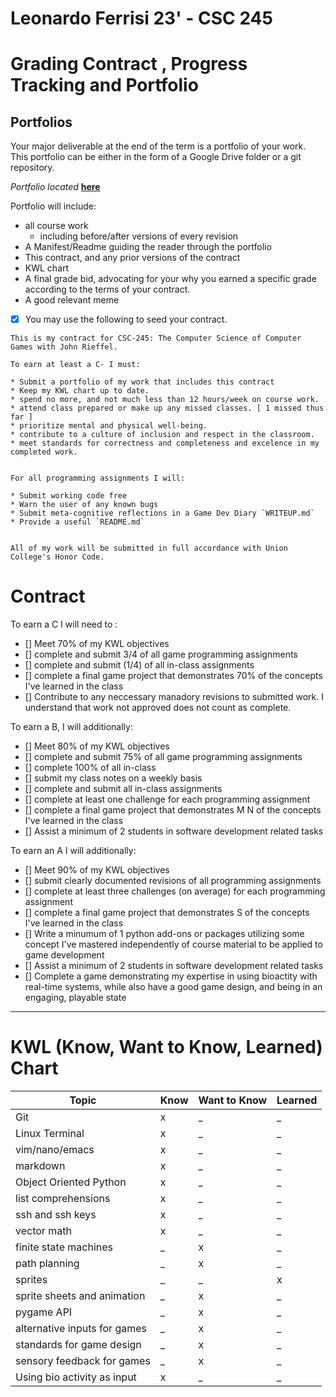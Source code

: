 # Leonardo Ferrisi 23' - CSC 245
# Grading Contract , Progress Tracking and Portfolio

## Portfolios

Your major deliverable at the end of the term is a portfolio of your work.  This portfolio can be either in the form of a Google Drive folder or a git repository.

*Portfolio located* [**here**](../portfolio.md)

Portfolio will include:

* all course work
  * including before/after versions of every revision
* A Manifest/Readme guiding the reader through the portfolio
* This contract, and any prior versions of the contract
* KWL chart
* A final grade bid, advocating for your why you earned a specific grade according to the terms of your contract.
* A good relevant meme

- [x] You may use the following to seed your contract.

```
This is my contract for CSC-245: The Computer Science of Computer Games with John Rieffel. 

To earn at least a C- I must:

* Submit a portfolio of my work that includes this contract
* Keep my KWL chart up to date.
* spend no more, and not much less than 12 hours/week on course work.
* attend class prepared or make up any missed classes. [ 1 missed thus far ]
* prioritize mental and physical well-being.         
* contribute to a culture of inclusion and respect in the classroom.
* meet standards for correctness and completeness and excelence in my completed work.


For all programming assignments I will:

* Submit working code free
* Warn the user of any known bugs
* Submit meta-cognitive reflections in a Game Dev Diary `WRITEUP.md` 
* Provide a useful `README.md`


All of my work will be submitted in full accordance with Union College's Honor Code.

```

<!-- ### Using samples

There are a few samples provided for you to use as a starting point.   

Note that it's worth considering ahead of time whether you want to take a more guided route, where you are completing clearly designed assignments from me, or whether you are taking a more creating route that leaves more room to customize the details of what you learn at a deeper level.


### Sample Tasks

In addition to the tasks listed in the sample contracts some ideas for things you could add any number of things, including but not limited to:

- Consistently sharing high quality class notes
- Independently elaborating on in-class examples or programming assignments and sharing the code (with John's feedback)
- Writing a clear explainer for your classmates on obtuse math/physics/CS concepts that are covered only lightly in the class. 
- Finding examples of topics covered in other games, comparing them or explaining how they connect to class.
- Recording TikTok videos explaining course material
- Write a critical review of a video game -->

<!-- ## Using this Contract

You *may* also revise it at future points in the term. A revision may:
- change your grade and update work accordingly
- keep the grade, but swap out how it will be earned


You'll hand in an updated copy of this contract, *highlighting any changes* as part of every programming assignment/portfolio check-in.  I will need to approve of any changes before the contract becomes official.  I'll expect you to approach me with any questions or concerns you have along the way.  Regular drop-in hours meetings are a good idea. -->


<!-- ##  Tracking progress

A good contract also has a way for you to track your progress during the term, rather just having end-of-term deliverables.  You can use your KWL chart for this, or use a spreadsheet or other tool. -->

# **Contract**

To earn a C I will need to :

- [] Meet 70% of my KWL objectives
- [] complete and submit 3/4 of all game programming assignments 
- [] complete and submit (1/4) of all in-class assignments 
- [] complete a final game project that demonstrates 70% of the concepts I've learned in the class
- [] Contribute to any neccessary manadory revisions to submitted work. I understand that work not approved does not count as complete.
  

To earn a B, I will additionally:

- [] Meet 80% of my KWL objectives
- [] complete and submit 75% of all game programming assignments
- [] complete 100% of all in-class
- [] submit my class notes on a weekly basis 
- [] complete and submit all in-class assignments  
- [] complete at least one challenge for each programming assignment
- [] complete a final game project that demonstrates M  N of the concepts I've learned in the class
- [] Assist a minimum of 2 students in software development related tasks

To earn an A I will additionally:

- [] Meet 90% of my KWL objectives
- [] submit clearly documented revisions of all programming assignments
- [] complete at least three challenges (on average) for each programming assignment
- [] complete a final game project that demonstrates S of the concepts I've learned in the class
- [] Write a minumum of 1 python add-ons or packages utilizing some concept I've mastered independently of course material to be 
     applied to game development
- [] Assist a minimum of 2 students in software development related tasks
- [] Complete a game demonstrating my expertise in using bioactity with real-time systems, while also have a good game design, and being in an engaging, playable state 
 
---

# KWL (Know, Want to Know, Learned) Chart


<!-- replace the  _ in the table or add new rows as needed -->

| Topic | Know | Want to Know | Learned |
| ------| ------- | ------ | ------- |
| Git | x | _ | _ |
| Linux  Terminal | x | _ | _ |
| vim/nano/emacs | x | _ | _ |
| markdown | x | _ | _ |
| Object Oriented Python| x | _ | _ |
| list comprehensions | x | _ | _ |
|ssh and ssh keys | x | _ | _ |
| vector math | x | _ | _ |
| finite state machines |  _ | x | _ |
| path planning | _ | x | _ |
| sprites | _ | _ | x |
| sprite sheets and animation | _ | x | _ |
| pygame API | _ | x | _ |
| alternative inputs for games | _ | x | _ |
| standards for game design | _ | x | _ |
| sensory feedback for games | _ | x | _ |
| Using bio activity as input | x | _ | _ |

<!-- # Receipts -->
<!-- 
For each topic you've learned above, which items(s) in your portfolio demonstrate that? -->
